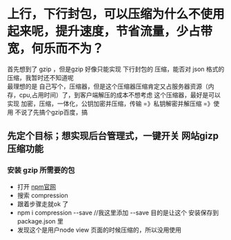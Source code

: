 # 上行，下行封包，可以压缩为什么不使用起来呢，提升速度，节省流量，少占带宽，何乐而不为？
首先想到了 gzip ，但是gzip 好像只能实现 下行封包的 压缩，能否对 json 格式的压缩，我暂时还不知道呢<br>
最理想的是 自己写个，压缩器，但是这个压缩器压缩肯定又占服务器资源（内存，cpu,占用时间）了，到客户端解压的成本不想考虑
这个压缩器，最好是可以实现 加密，压缩，一体化，公钥加密并压缩，传输 =》私钥解密并解压缩 =》使用
不说了先搞个gzip百度，搞
## 先定个目标；想实现后台管理式，一键开关 网站gizp压缩功能
### 安装 gzip 所需要的包
* 打开 [npm官网](https://www.npmjs.com)
* 搜索 compression
* 跟着步骤走就ok 了
* npm i compression --save    //我这里添加 --save  目的是让这个 安装保存到 package.json 里
* 发现这个是用户node view 页面的时候压缩的，所以没用使用










